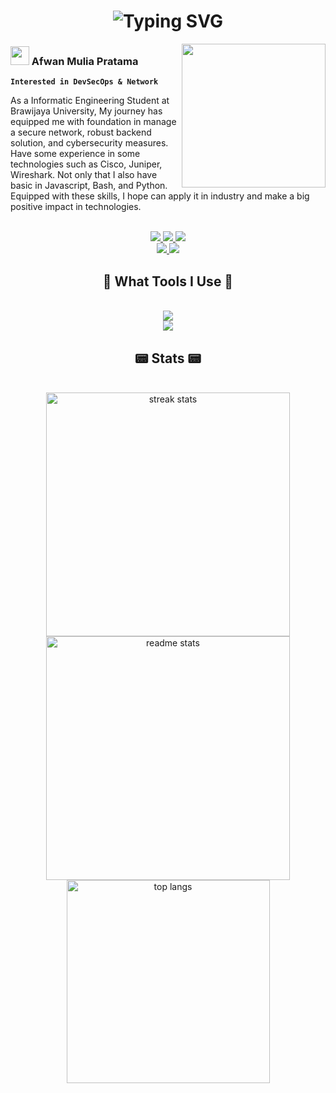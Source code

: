 <h1 align="center">
    <img src="https://readme-typing-svg.herokuapp.com?font=Tiny5&size=35&duration=3000&pause=1000&color=33FF00&center=true&vCenter=true&random=false&width=700&lines=~%24+sudo+pacman+-Syu+git-profile;~%24+usr%2Fbin%2Fgit-profile;~%24+%22Hey%2C+you+are+welcome+to+my+profile%22;~%24+%22And+hope+you+find+it+awesome%22" alt="Typing SVG" /></a>
</h1>

<img align='right' src="https://user-images.githubusercontent.com/5713670/87202985-820dcb80-c2b6-11ea-9f56-7ec461c497c3.gif" width="230">

### <img src="https://i.pinimg.com/originals/73/69/6e/73696e022df7cd5cb3d999c6875361dd.gif" width="30"> Afwan Mulia Pratama
**``Interested in DevSecOps & Network``**

As a Informatic Engineering Student at Brawijaya University, My journey has equipped me with foundation in manage a secure network, robust backend solution, and cybersecurity measures. Have some experience in some technologies such as Cisco, Juniper, Wireshark. Not only that I also have basic in Javascript, Bash, and Python. Equipped with these skills, I hope can apply it in industry and make a big positive impact in technologies.

<br/>

<div align="center"> 
    <a href="mailto:afwanmp@gmail.com" target="_blank">
        <img src="https://img.shields.io/badge/Gmail-333333?style=for-the-badge&logo=gmail&logoColor=red" />
    </a>
    <a href="https://www.linkedin.com/in/afwanmp/" target="_blank">
        <img src="https://img.shields.io/badge/LinkedIn-0077B5?style=for-the-badge&logo=linkedin&logoColor=white" target="_blank" />
    </a>
    <a href="https://www.instagram.com/afwan.mp/" target="_blank">
         <img src="https://img.shields.io/badge/Instagram-E4405F?style=for-the-badge&logo=instagram&logoColor=white" target="_blank" />
    </a>

</div>
<div align="center">
    <a href="https://medium.com/@afwanmp" target="_blank">
         <img src="https://img.shields.io/badge/Medium-12100E?style=for-the-badge&logo=medium&logoColor=white" target="_blank" />
    </a>
    <a href="https://dev.to/wisterlea" target="_blank">
         <img src="https://img.shields.io/badge/dev.to-0A0A0A?style=for-the-badge&logo=devdotto&logoColor=white" target="_blank" />
    </a>
</div>

<h2 align="center">🧱 What Tools I Use 🧱</h2>
<br/>
<div align="center">
    <img src="https://skillicons.dev/icons?i=vscode,git,github,postman,kubernetes,docker,jenkins,prometheus" />
    <br>
    <img src="https://skillicons.dev/icons?i=gcp,azure,aws,cloudflare" />
</div>

<h2 align="center">📟 Stats 📟</h2>
<br/>
<div align=center>
  <img width=390 src="https://github-readme-streak-stats-salesp07.vercel.app?user=Afwann&theme=merko&border_radius=8&mode=weekly" alt="streak stats"/>
  <br>
  <img width=390 src="https://github-readme-stats-salesp07.vercel.app/api?username=Afwann&count_private=true&show_icons=true&theme=merko&rank_icon=github&border_radius=10" alt="readme stats" />
  <br>
  <img width=325 align="center" src="https://github-readme-stats-salesp07.vercel.app/api/top-langs/?username=Afwann&hide=HTML&langs_count=8&layout=compact&theme=merko&border_radius=5&size_weight=0.5&count_weight=0.5&exclude_repo=github-readme-stats" alt="top langs" />